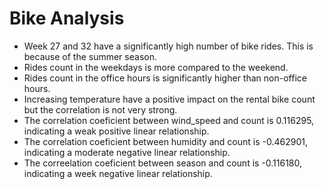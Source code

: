 # Bike Analysis
- Week 27 and 32 have a significantly high number of bike rides. This is because of the summer season.
- Rides count in the weekdays is more compared to the weekend.
- Rides count in the office hours is significantly higher than non-office hours.
- Increasing temperature have a positive impact on the rental bike count but the correlation is not very strong.
- The correlation coeficient between wind_speed and count is 0.116295, indicating a weak positive linear relationship. 
- The correlation coeficient between humidity and count is -0.462901, indicating a moderate negative linear relationship.
- The correelation coeficient between season and count is -0.116180, indicating a week negative linear relationship.
